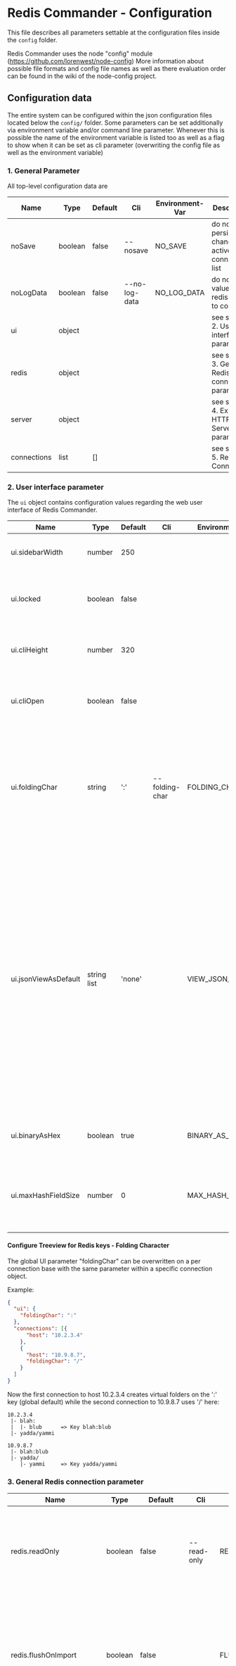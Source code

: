 # Redis Commander - Configuration

This file describes all parameters settable at the
configuration files inside the `config` folder.

Redis Commander uses the node "config" module (https://github.com/lorenwest/node-config)
More information about possible file formats and config file names
as well as there evaluation order can be found in the wiki of the node-config
project.

## Configuration data

The entire system can be configured within the json configuration files located below the `config/` folder.
Some parameters can be set additionally via environment variable and/or command line parameter.
Whenever this is possible the name of the environment variable is listed too as well as a flag to
show when it can be set as cli parameter (overwriting the config file as well as the environment variable)

### 1. General Parameter

All top-level configuration data are 

| Name | Type | Default | Cli | Environment-Var | Description |
|---|---|---|---|---|---|
| noSave | boolean | false | --nosave | NO_SAVE | do not persist changes in active connection list  |
| noLogData | boolean | false | --no-log-data | NO_LOG_DATA | do not log values of redis keys to console |
| ui | object |  | | | see section 2. User interface parameter|
| redis | object |  | | | see section 3. General Redis connection parameter |
| server | object |  | | | see section 4. Express HTTP Server parameter |
| connections | list | [] | | | see section 5. Redis Connections |


### 2. User interface parameter

The `ui` object contains configuration values regarding the web user
interface of Redis Commander.

| Name                 | Type        | Default | Cli            | Environment-Var     | Description |
|----------------------|-------------|---------|----------------|---------------------|---|
| ui.sidebarWidth      | number      | 250     |                |                     | start width in pixel of the tree view on the left side of the ui. |
| ui.locked            | boolean     | false   |                |                     | if "true" do not change height of command line, otherwise increase height if cli is active |
| ui.cliHeight         | number      | 320     |                |                     | start height in pixel of the command line at the bottom (if opened) |
| ui.cliOpen           | boolean     | false   |                |                     | start with maximized cli height on "true", with minimized one on "false" |
| ui.foldingChar       | string      | ':'     | --folding-char | FOLDING_CHAR        | character to use for creation of a virtual hierarchical tree of all keys. e.g key 'top/sub/mykey' is divided into a folder 'top' containing the folder 'sub' with the key 'mykey' inside it. |
| ui.jsonViewAsDefault | string list | 'none'  |                | VIEW_JSON_DEFAULT   | comma separated list of data types where valid json data should be displayed as JSON tree object instead of plain string. Default '' or 'none' displays no data as string, 'all' displays all data-types supported as JSON objects.<br>Example: "string,hash" only displays these two types as JSON if possible per default<br>Values supported: '', 'none', 'all', 'string', 'list', 'set', 'zset', 'hash' |
| ui.binaryAsHex       | boolean     | true    |                | BINARY_AS_HEX       | do not display binary data as string but in hexadecimal view |
| ui.maxHashFieldSize  | number      | 0       |                | MAX_HASH_FIELD_SIZE | The max number of bytes for a hash field before you must click to view it. Defaults to 0, which is disabled |

#### Configure Treeview for Redis keys - Folding Character
The global UI parameter "foldingChar" can be overwritten on a per connection base with the same parameter
within a specific connection object.

Example:
```json
{
  "ui": {
    "foldingChar": ":"
  },
  "connections": [{
      "host": "10.2.3.4"
    },
    {
      "host": "10.9.8.7",
      "foldingChar": "/"    
    }
  ]
}
```
Now the first connection to host 10.2.3.4 creates virtual folders on the ':' key (global default)
while the second connection to 10.9.8.7 uses '/' here:
```
10.2.3.4
 |- blah:
 |  |- blub      => Key blah:blub
 |- yadda/yammi
 
10.9.8.7
 |- blah:blub
 |- yadda/
    |- yammi     => Key yadda/yammi 
```

### 3. General Redis connection parameter

| Name | Type | Default | Cli | Environment-Var | Description |
|---|---|---|---|---|---|
| redis.readOnly | boolean | false | --read-only | READ_ONLY | use Redis Commander in read-only mode - if set to "true" no commands modifying data are allowed (ui and command line) |
| redis.flushOnImport | boolean | false | | FLUSH_ON_IMPORT | flag to either check "flush" checkbox (true) on import page or uncheck (false) it. If "true" the entire database is flushed before bulk importing the data. |
| redis.useScan | boolean | true | --use-scan | USE_SCAN | use redis "SCAN" command instead of "KEYS" to enumerate all keys inside db for display |
| redis.scanCount | number | 100 | --scan-count | SCAN_COUNT | number of keys read when using SCAN cursor instead of KEYS (useScan must be true) |
| redis.rootPattern | string | '*' | --root-pattern | ROOT_PATTERN | filter pattern to use at start, can be used to exclude some date inside redis db |
| redis.connectionName | string | 'redis-commander' | | REDIS_CONNECTION_NAME | connection name to set at redis client for easier identification of clients at redis server (command "client list") |
| redis.defaultLabel | string | 'local' | | REDIS_LABEL | default label to display for a connection if no label is specified (e.g. for connection from env vars or command line) |
| redis.defaultSentinelGroup | string | 'mymaster' | | | default redis database group if using sentinels to connect and no special database group via connection param 'sentinelName' is given. |

### 4. Express HTTP Server parameter

| Name | Type | Default | Cli | Environment-Var | Description                                                                                                                                                                                                                                             |
|---|---|---|---|---|---------------------------------------------------------------------------------------------------------------------------------------------------------------------------------------------------------------------------------------------------------|
| server.address | string | '0.0.0.0' | --address | ADDRESS | ip address of interface to bind http server to, use 0.0.0.0 to bind to all interfaces                                                                                                                                                                   |
| server.port | number | 8081 | --port | PORT | port to listen on for HTTP server                                                                                                                                                                                                                       |
| server.urlPrefix | string | '' | --url-prefix | URL_PREFIX | path prefix to run Redis Commander at, can be used if run behind a reverse proxy with different path set (e.g. /rc), if set must start with '/'                                                                                                         |
| server.signinPath | string | 'signin' | | SIGNIN_PATH | path added after urlPrefix as route to send login requests too. Some platforms (e.g. github codespaces) may require changing this path.                                                                                                                 |
| server.httpAuthHeaderName | string | 'Authorization' | | NAUGHTY_ISTIO_WORKAROUND_HEADER | set HTTP header name for our own JWT session token to some non-standard name beside 'Authorization'                                                                                                                                                     |
| server.trustProxy | boolean or string | false | --trust-proxy | TRUST_PROXY | should be set to true if run behind a reverse proxy and 'X-Forwarded-For' headers shall be trusted to get real client ip for logging, this parameter maps directly to the Express "trust proxy" setting (https://expressjs.com/de/guide/behind-proxies.html) |
| server.clientMaxBodySize | number or string | '100kb' | | CLIENT_MAX_BODY_SIZE | number in bytes or a string with size and SI-unit, this parameter maps to the "limit" options of body-parser (https://github.com/expressjs/body-parser#limit)                                                                                           |
| server.auth | object |  | | | see section 4.1 Authentication                                                                                                                                                                                                                          |

#### 4.1 Authentication configuration for HTTP server

To enable HTTP authentication inside Redis Commander set a username
and either a password (clear text) or a passwordHash.

If username is empty Redis Commander does not use any authentication leaving
all your redis keys accessible to anyone. This mode may be used
if an HTTP reverse proxy in front of Redis commander performs
the user authentication.

Please be aware that using an HTTP reverse proxy for authentication and
not using Redis Commander builtin auth allows (at least) all users having
accounts on the server running Redis Commander to connect via localhost directly
to via app port (e.g. 8081) unauthenticated!

| Name | Type | Default | Cli | Environment-Var | Description |
|---|---|---|---|---|---|
| server.httpAuth.username | string | '' | --http-u | HTTP_USER | set a username and either password or passwordHash to |
| server.httpAuth.password | string | '' | --http-p | HTTP_PASSWORD | clear text password to use for HTTP Basic auth (either password or passwordHash allowed) |
| server.httpAuth.passwordHash | string | '' | --http-h | HTTP_PASSWORD_HASH | password hash to use for HTTP Basic auth (either password or passwordHash allowed) |
| server.httpAuth.jwtSecret | string | '' | | | Shared Secret used to sign JWT tokens for all future requests after initial login to not send HTTP basic auth header on all requests. If this value is empty a random value is generated on every startup. |

Using HTTP authentication all further requests to the server are secured with an JWT token generated by Redis-Commander that is changed
quite often.

Remark: Using Redis commander inside a Kubernetes cluster secured with Istio authentication no other apps than Istio are allowed 
to use the HTTP standard "Authentication" header anymore. Istio does not play along with others - it just tries to validate
every connection using the RFC conformant HTTP header and (naturally) fails doing so. Failing JWT validation it just resets the
HTTP connection and no more communication allowed.
To work around Istio cuting in the line the name of the authorization header can be changed to something else ignored by Istio.
(config value "server.httpAuthHeaderName" or environment variable NAUGHTY_ISTIO_WORKAROUND_HEADER)

### 5. Redis Connections

All Connections use be redis commander are defined as
entries of the "connections" list. The possible
values for a connection are described in the [connections.md]()
file.

## Environment Variables

All possible environment variables with their mapping
to configuration data are defined inside the file
[custom-environment-variables.json](../config/custom-environment-variables.json).
This file can be extended if there is any need to define
more environment variables for custom config data like
connection configs.

